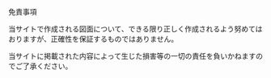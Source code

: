 免責事項

当サイトで作成される図面について、できる限り正しく作成されるよう努めてはおりますが、正確性を保証するものではありません。

当サイトに掲載された内容によって生じた損害等の一切の責任を負いかねますのでご了承ください。
